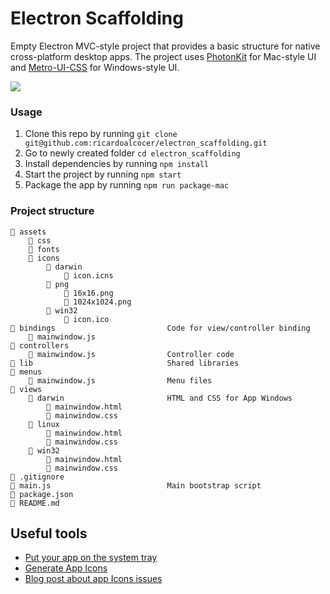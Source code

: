 # Electron Scaffolding

Empty Electron MVC-style project that provides a basic structure for native cross-platform desktop apps.
The project uses [PhotonKit](https://github.com/connors/photon) for Mac-style UI and [Metro-UI-CSS](https://metroui.org.ua) for Windows-style UI.


![](http://drops.ricardoalcocer.com/drops/Screen%20Shot%202019-05-20%20at%202.02.24%20PM.png)

### Usage

1. Clone this repo by running `git clone git@github.com:ricardoalcocer/electron_scaffolding.git`
2. Go to newly created folder `cd electron_scaffolding`
3. Install dependencies by running `npm install`
4. Start the project by running `npm start`
5. Package the app by running `npm run package-mac`

### Project structure

```
📁 assets
    📁 css
    📁 fonts
    📁 icons
        📁 darwin
            📄 icon.icns
        📁 png
            📄 16x16.png
            📄 1024x1024.png
        📁 win32
            📄 icon.ico
📁 bindings                         Code for view/controller binding
    📄 mainwindow.js
📁 controllers
    📄 mainwindow.js                Controller code
📁 lib                              Shared libraries
📁 menus
    📄 mainwindow.js                Menu files
📁 views
    📁 darwin                       HTML and CSS for App Windows
        📄 mainwindow.html
        📄 mainwindow.css
    📁 linux
        📄 mainwindow.html
        📄 mainwindow.css
    📁 win32
        📄 mainwindow.html
        📄 mainwindow.css
📄 .gitignore
📄 main.js                          Main bootstrap script
📄 package.json
📄 README.md
```

## Useful tools

- [Put your app on the system tray](https://electronjs.org/docs/api/tray)
- [Generate App Icons](https://www.npmjs.com/package/electron-icon-maker)
- [Blog post about app Icons issues](https://medium.com/fantageek/changing-electron-app-icon-acf26906c5ad)
